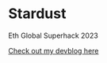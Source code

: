 # Stardust
Eth Global Superhack 2023

[Check out my devblog here](https://github.com/Cactoidal/Stardust/tree/main/contracts)
